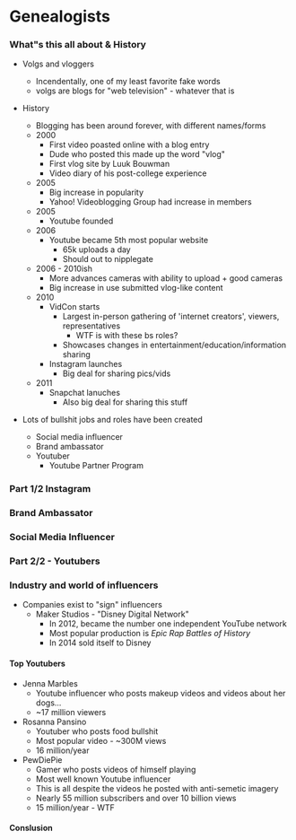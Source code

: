 Genealogists
===

### What"s this all about & History
* Volgs and vloggers
  * Incendentally, one of my least favorite fake words
  * volgs are blogs for "web television" - whatever that is

* History
  * Blogging has been around forever, with different names/forms
  * 2000
    * First video poasted online with a blog entry
    * Dude who posted this made up the word "vlog"
    * First vlog site by Luuk Bouwman
    * Video diary of his post-college experience
  * 2005
    * Big increase in popularity
    * Yahoo! Videoblogging Group had increase in members
  * 2005
    * Youtube founded
  * 2006
    * Youtube became 5th most popular website
      * 65k uploads a day
      * Should out to nipplegate
  * 2006 - 2010ish
    * More advances cameras with ability to upload + good cameras
    * Big increase in use submitted vlog-like content
  * 2010
    * VidCon starts
      * Largest in-person gathering of 'internet creators', viewers, representatives
        * WTF is with these bs roles?
      * Showcases changes in entertainment/education/information sharing
    * Instagram launches
      * Big deal for sharing pics/vids
  * 2011
    * Snapchat lanuches
      * Also big deal for sharing this stuff


* Lots of bullshit jobs and roles have been created
  * Social media influencer
  * Brand ambassator
  * Youtuber
    * Youtube Partner Program


### Part 1/2 Instagram
### Brand Ambassator

### Social Media Influencer

### Part 2/2 - Youtubers
### Industry and world of influencers
* Companies exist to "sign" influencers
  * Maker Studios - "Disney Digital Network"
    * In 2012, became the number one independent YouTube network
    * Most popular production is _Epic Rap Battles of History_
    * In 2014 sold itself to Disney

#### Top Youtubers
  * Jenna Marbles
    * Youtube influencer who posts makeup videos and videos about her dogs...
    * ~17 million viewers
  * Rosanna Pansino
    * Youtuber who posts food bullshit
    * Most popular video - ~300M views
    * 16 million/year
  * PewDiePie
    * Gamer who posts videos of himself playing
    * Most well known Youtube influencer
    * This is all despite the videos he posted with anti-semetic imagery
    * Nearly 55 million subscribers and over 10 billion views
    * 15 million/year - WTF
#### Conslusion
